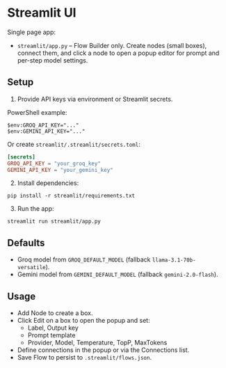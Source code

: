 # Streamlit UI

Single page app:

- `streamlit/app.py` – Flow Builder only. Create nodes (small boxes), connect them, and click a node to open a popup editor for prompt and per-step model settings.

## Setup

1) Provide API keys via environment or Streamlit secrets.

PowerShell example:

```
$env:GROQ_API_KEY="..."
$env:GEMINI_API_KEY="..."
```

Or create `streamlit/.streamlit/secrets.toml`:

```toml
[secrets]
GROQ_API_KEY = "your_groq_key"
GEMINI_API_KEY = "your_gemini_key"
```

2) Install dependencies:

```
pip install -r streamlit/requirements.txt
```

3) Run the app:

```
streamlit run streamlit/app.py
```

## Defaults

- Groq model from `GROQ_DEFAULT_MODEL` (fallback `llama-3.1-70b-versatile`).
- Gemini model from `GEMINI_DEFAULT_MODEL` (fallback `gemini-2.0-flash`).

## Usage

- Add Node to create a box.
- Click Edit on a box to open the popup and set:
  - Label, Output key
  - Prompt template
  - Provider, Model, Temperature, TopP, MaxTokens
- Define connections in the popup or via the Connections list.
- Save Flow to persist to `.streamlit/flows.json`.
